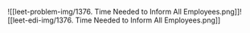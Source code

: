 ![[leet-problem-img/1376. Time Needed to Inform All Employees.png]]![[leet-edi-img/1376. Time Needed to Inform All Employees.png]]